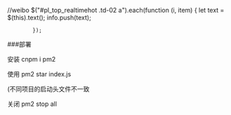  
 //weibo
 $("#pl_top_realtimehot .td-02 a").each(function (i, item) {
                let text = $(this).text();
                info.push(text);

            });
            
            
###部署

安装
cnpm i pm2

使用
pm2 star index.js

(不同项目的启动头文件不一致


关闭
pm2 stop all
